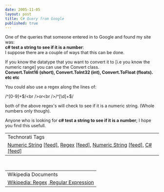 ```yaml
--- 
date: 2005-11-05
layout: post
title: C# Query from Google
published: true
---
```

One of the queries that someone entered in to Google and found my site was:<br /><strong>c# test a string to see if it is a number</strong>:<br />I suppose there are a couple of ways that this can be done.<p />If you know the datatype that you want to convert it to [i.e you know the numeric range] you can use the Convert class.<br /><strong>Convert.ToInt16 (short), Convert.ToInt32 (int), Convert.ToFloat (floats). etc etc</strong><p />You could also use a regex along the lines of:<p />/^[0-9]+$/<br />or<br />/^[\d]+$/<p />both of the above regex's will check to see if it is a numeric string. (Whole numbers only though).<p />Anyone who is looking for <strong>c# test a string to see if it is a number</strong>; I hope you find this usefull.<p /><table class="TechnoratiHead TagHeader">
<tr><td>Technorati Tags</td></tr>
<tr class="Technorati"><td>
<a href="http://www.technorati.com/tag/Numeric%20String" class="Tag" rel="tag">Numeric String</a> <a href="http://feeds.technorati.com/feed/posts/tag/Numeric%20String" class="Tag">[feed]</a>, <a href="http://www.technorati.com/tag/Regex" class="Tag" rel="tag">Regex</a> <a href="http://feeds.technorati.com/feed/posts/tag/Regex" class="Tag">[feed]</a>, <a href="http://www.technorati.com/tag/Numeric%20String" class="Tag" rel="tag">Numeric String</a> <a href="http://feeds.technorati.com/feed/posts/tag/Numeric%20String" class="Tag">[feed]</a>, <a href="http://www.technorati.com/tag/C#" class="Tag" rel="tag">C#</a> <a href="http://feeds.technorati.com/feed/posts/tag/C#" class="Tag">[feed]</a>
</td></tr>
</table><br /><table class="TechnoratiHead TagHeader">
<tr><td>Wikipedia Documents</td></tr>
<tr class="Technorati"><td>
<a href="http://en.wikipedia.org/wiki/Regex">Wikipedia: Regex</a> ,<a href="http://en.wikipedia.org/wiki/Regular_expression">Regular Expression</a>
</td></tr>
</table><div class="blogger-post-footer"><img class="posterous_download_image" src="https://blogger.googleusercontent.com/tracker/8109338-113123491961066065?l=www.kinlan.co.uk%2Findex.html" height="1" alt="" width="1" /></div>
